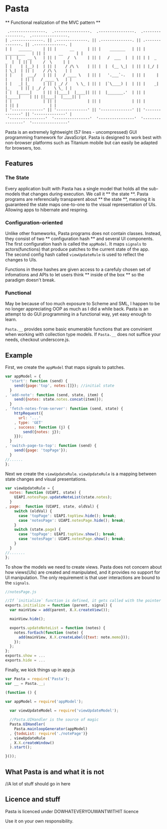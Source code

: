 Pasta
=====

** Functional realization of the MVC pattern **

```
 .----------------.  .----------------.  .----------------.  .----------------.  .----------------. 
| .--------------. || .--------------. || .--------------. || .--------------. || .--------------. |
| |   ______     | || |      __      | || |    _______   | || |  _________   | || |      __      | |
| |  |_   __ \   | || |     /  \     | || |   /  ___  |  | || | |  _   _  |  | || |     /  \     | |
| |    | |__) |  | || |    / /\ \    | || |  |  (__ \_|  | || | |_/ | | \_|  | || |    / /\ \    | |
| |    |  ___/   | || |   / ____ \   | || |   '.___`-.   | || |     | |      | || |   / ____ \   | |
| |   _| |_      | || | _/ /    \ \_ | || |  |`\____) |  | || |    _| |_     | || | _/ /    \ \_ | |
| |  |_____|     | || ||____|  |____|| || |  |_______.'  | || |   |_____|    | || ||____|  |____|| |
| |              | || |              | || |              | || |              | || |              | |
| '--------------' || '--------------' || '--------------' || '--------------' || '--------------' |
 '----------------'  '----------------'  '----------------'  '----------------'  '----------------' 
```

Pasta is an extremely lightweight (57 lines - uncompressed) GUI programming framework for JavaScript. Pasta is designed to work best with non-browser platforms such as Titanium mobile but can easily be adapted for browsers, too.

Features
--------

### The State ###

Every application built with Pasta has a single model that holds all the sub-models that changes during execution. We call it ** the state **.
Pasta programs are referencially transparent about ** the state **, meaning it is guaranteed the state maps one-to-one to the visual representation of UIs. 
Allowing apps to hibernate and respring.

### Configuration-oriented ###

Unlike other frameworks, Pasta programs does not contain classes. 
Instead, they consist of two ** configuration hash ** and several UI components.  
The first configuration hash is called the `appModel`. 
It maps `signals` to actors(functions) that produce patches to the current state of the app.  
The second config hash called `viewUpdateRule` is used to reflect the changes to UIs.

Functions in these hashes are given access to a carefuly chosen set of infomations and APIs 
to let users think ** inside of the box ** so the paradigm doesn't break.

### Functional ###

May be because of too much exposure to Scheme and SML, I happen to be no longer appreciating OOP as much as I did a while back.
Pasta is an attempt to do GUI programming in a functional way, yet easy enough to learn.

`Pasta.__` provides some basic enumerable functions that are convinient when working with collection type models. 
If `Pasta.__` does not suffice your needs, checkout underscore.js.


Example
-------

First, we create the `appModel` that maps signals to patches.

```javascript
var appModel = {
  'start': function (send) {
    send({page:'top', notes:[]}); //initial state
  }
, 'add-note': function (send, state, item) {
    send({notes: state.notes.concat(item)});
  }
, 'fetch-notes-from-server': function (send, state) {
    httpRequest({
      url: '...'
    , type: 'GET'
    , success: function (j) {
        send({notes: j});
    }});
  }
, 'switch-page-to-top': function (send) {
    send({page: 'topPage'});
  }
//......
};
```

Next we create the `viewUpdateRule`.
 `viewUpdateRule` is a mapping between state changes and visual presentations.

```javascript
var viewUpdateRule = {
  notes: function (UIAPI, state) {
    UIAPI.notesPage.updateNoteList(state.notes);
  }
, page:  function (UIAPI, state, oldVal) {
    switch (oldVal) {
      case 'topPage': UIAPI.topView.hide(); break;
      case 'notesPage': UIAPI.notesPage.hide(); break;
    }
    switch (state.page) {
      case 'topPage': UIAPI.topView.show(); break;
      case 'notesPage': UIAPI.notesPage.show(); break;
    }
  }
//.......
};
```

To show the models we need to create views. 
Pasta does not concern about how views(UIs) are created and manipulated, and it provides no support for UI manipulation. 
The only requirement is that user interactions are bound to the `signals`.

```javascript
//notesPage.js

//If `initialize` function is defined, it gets called with the pointer to parent element and the `signal` function
exports.initialize = function (parent, signal) {
  var mainView = add(parent, X.X.createView());

  mainView.hide();

  exports.updateNoteList = function (notes) {
    notes.forEach(function (note) {
      add(mainView, X.X.createLabel({text: note.memo}));
    });
  };
};
exports.show = ...
exports.hide = ...
```

Finally, we kick things up in app.js

```javascript
var Pasta = require('Pasta');
var __ = Pasta.__;

(function () {

var appModel = require('appModel');  
  
  var viewUpdateModel = require('viewUpdateModel');

  //Pasta.UIHandler is the source of magic
  Pasta.UIHandler(
    Pasta.mainloopGenerator(appModel)
  , {todoList: require('./notePage')}
  , viewUpdateRule
  , X.X.createWindow()
  ).start();

}());
```

What Pasta is and what it is not
-----------------------------

//A lot of stuff should go in here


Licence and stuff
-----------------

Pasta is licenced under DOWHATEVERYOUWANTWITHIT licence

Use it on your own responsibility.
